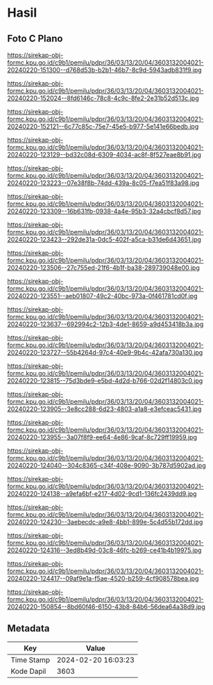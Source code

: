 # Hasil

## Foto C Plano

https://sirekap-obj-formc.kpu.go.id/c9b1/pemilu/pdpr/36/03/13/20/04/3603132004021-20240220-151300--d768d53b-b2b1-46b7-8c9d-5943adb831f9.jpg

https://sirekap-obj-formc.kpu.go.id/c9b1/pemilu/pdpr/36/03/13/20/04/3603132004021-20240220-152024--8fd6146c-78c8-4c9c-8fe2-2e31b52d513c.jpg

https://sirekap-obj-formc.kpu.go.id/c9b1/pemilu/pdpr/36/03/13/20/04/3603132004021-20240220-152121--6c77c85c-75e7-45e5-b977-5e141e66bedb.jpg

https://sirekap-obj-formc.kpu.go.id/c9b1/pemilu/pdpr/36/03/13/20/04/3603132004021-20240220-123129--bd32c08d-6309-4034-ac8f-8f527eae8b91.jpg

https://sirekap-obj-formc.kpu.go.id/c9b1/pemilu/pdpr/36/03/13/20/04/3603132004021-20240220-123223--07e38f8b-74dd-439a-8c05-f7ea51f83a98.jpg

https://sirekap-obj-formc.kpu.go.id/c9b1/pemilu/pdpr/36/03/13/20/04/3603132004021-20240220-123309--16b631fb-0938-4a4e-95b3-32a4cbcf8d57.jpg

https://sirekap-obj-formc.kpu.go.id/c9b1/pemilu/pdpr/36/03/13/20/04/3603132004021-20240220-123423--292de31a-0dc5-402f-a5ca-b31de6d43651.jpg

https://sirekap-obj-formc.kpu.go.id/c9b1/pemilu/pdpr/36/03/13/20/04/3603132004021-20240220-123506--27c755ed-21f6-4b1f-ba38-289739048e00.jpg

https://sirekap-obj-formc.kpu.go.id/c9b1/pemilu/pdpr/36/03/13/20/04/3603132004021-20240220-123551--aeb01807-49c2-40bc-973a-0f461781cd0f.jpg

https://sirekap-obj-formc.kpu.go.id/c9b1/pemilu/pdpr/36/03/13/20/04/3603132004021-20240220-123637--692994c2-12b3-4de1-8659-a9d453418b3a.jpg

https://sirekap-obj-formc.kpu.go.id/c9b1/pemilu/pdpr/36/03/13/20/04/3603132004021-20240220-123727--55b4264d-97c4-40e9-9b4c-42afa730a130.jpg

https://sirekap-obj-formc.kpu.go.id/c9b1/pemilu/pdpr/36/03/13/20/04/3603132004021-20240220-123815--75d3bde9-e5bd-4d2d-b766-02d2f14803c0.jpg

https://sirekap-obj-formc.kpu.go.id/c9b1/pemilu/pdpr/36/03/13/20/04/3603132004021-20240220-123905--3e8cc288-6d23-4803-a1a8-e3efceac5431.jpg

https://sirekap-obj-formc.kpu.go.id/c9b1/pemilu/pdpr/36/03/13/20/04/3603132004021-20240220-123955--3a07f8f9-ee64-4e86-9caf-8c729ff19959.jpg

https://sirekap-obj-formc.kpu.go.id/c9b1/pemilu/pdpr/36/03/13/20/04/3603132004021-20240220-124040--304c8365-c34f-408e-9090-3b787d5902ad.jpg

https://sirekap-obj-formc.kpu.go.id/c9b1/pemilu/pdpr/36/03/13/20/04/3603132004021-20240220-124138--a9efa6bf-e217-4d02-9cd1-136fc2439dd9.jpg

https://sirekap-obj-formc.kpu.go.id/c9b1/pemilu/pdpr/36/03/13/20/04/3603132004021-20240220-124230--3aebecdc-a9e8-4bb1-899e-5c4d55b172dd.jpg

https://sirekap-obj-formc.kpu.go.id/c9b1/pemilu/pdpr/36/03/13/20/04/3603132004021-20240220-124316--3ed8b49d-03c8-46fc-b269-ce41b4b19975.jpg

https://sirekap-obj-formc.kpu.go.id/c9b1/pemilu/pdpr/36/03/13/20/04/3603132004021-20240220-124417--09af9e1a-f5ae-4520-b259-4cf908578bea.jpg

https://sirekap-obj-formc.kpu.go.id/c9b1/pemilu/pdpr/36/03/13/20/04/3603132004021-20240220-150854--8bd60f46-6150-43b8-84b6-56dea64a38d9.jpg


## Metadata

| Key        | Value               |
| ---------- | ------------------- |
| Time Stamp | 2024-02-20 16:03:23 |
| Kode Dapil | 3603                |



